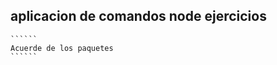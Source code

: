 ## aplicacion de comandos  node ejercicios
   
   
    ``````
    Acuerde de los paquetes
    ``````